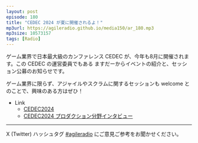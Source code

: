 ```yaml
---
layout: post
episode: 180
title: "CEDEC 2024 が夏に開催されるよ！"
mp3url: https://agileradio.github.io/media150/ar_180.mp3
mp3size: 10573157
tags: [Radio]
---
```


ゲーム業界で日本最大級のカンファレンス CEDEC が、今年も8月に開催されます。この CEDEC の運営委員でもある ますだーからイベントの紹介と、セッション公募のお知らせです。

ゲーム業界に限らず、アジャイルやスクラムに関するセッションも welcome とのことで、興味のある方はぜひ！

- Link
  - [CEDEC2024](https://cedec.cesa.or.jp/2024/)
  - [CEDEC2024 プロダクション分野インタビュー](https://cedec.cesa.or.jp/2024/interview/detail/PRD/)

---

X (Twitter) ハッシュタグ [#agileradio](https://twitter.com/intent/tweet?hashtags=agileradio) にご意見ご参考をお聞かせください。
